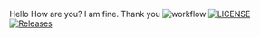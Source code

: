 Hello 
How are you?
I am fine.
Thank you
![workflow](https://github.com/40478648/sem1/actions/workflows/main.yml/badge.svg)
[![LICENSE](https://img.shields.io/github/license/40478648/sem1.svg?style=flat-square)](https://github.com/40478648/sem1/blob/master/LICENSE)
[![Releases](https://img.shields.io/github/release/40478648/sem1/all.svg?style=flat-square)](https://github.com/40478648/sem1/releases)